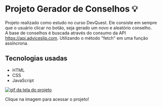 # Projeto Gerador de Conselhos 💡

Projeto realizado como estudo no curso DevQuest. Ele consiste em sempre que o usuário clicar no botão, seja gerado um novo e aleatório conselho. <br>
A base de conselhos é buscada através do consumo da API https://api.adviceslip.com. Utilizando o método "fetch" em uma função assíncrona.

## Tecnologias usadas

- HTML
- CSS
- JavaScript

[<img src="./src/imagens/mestres.gif" alt="gif da tela do projeto">](https://roni-88.github.io/gerador-de-conselhos)

Clique na imagem para acessar o projeto!